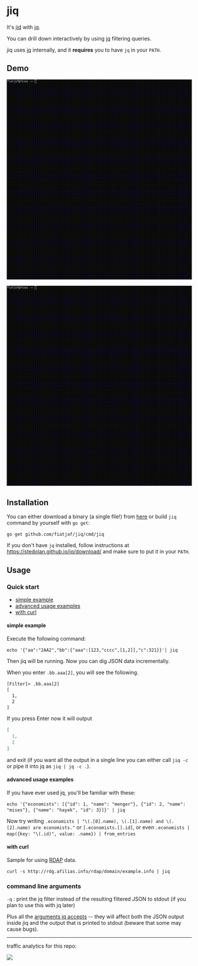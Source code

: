 # jiq

It's [jid](https://github.com/simeji/jid) with [jq](https://stedolan.github.io/jq/).

You can drill down interactively by using [jq](https://stedolan.github.io/jq/) filtering queries.

jiq uses [jq](https://stedolan.github.io/jq/) internally, and it **requires** you to have `jq` in your `PATH`.

## Demo

![screencast-repo.gif](screencast-repo.gif)

![screencast-packagejson.gif](screencast-packagejson.gif)

## Installation

You can either download a binary (a single file!) from [here](https://gobuilder.me/github.com/fiatjaf/jiq/cmd/jiq) or build `jiq` command by yourself with `go get`:

```
go get github.com/fiatjaf/jiq/cmd/jiq
```

If you don't have `jq` installed, follow instructions at https://stedolan.github.io/jq/download/ and make sure to put it in your `PATH`.

## Usage

### Quick start

* [simple example](#simple-example)  
* [advanced usage examples](#advanced-usage-examples)
* [with curl](#with-curl)  

#### simple example

Execute the following command:

```
echo '{"aa":"2AA2","bb":{"aaa":[123,"cccc",[1,2]],"c":321}}'| jiq
```

Then jiq will be running. Now you can dig JSON data incrementally.

When you enter `.bb.aaa[2]`, you will see the following.

```
[Filter]> .bb.aaa[2]
[
  1,
  2
]
```

If you press Enter now it will output

```json
[
  1,
  2
]
```

and exit (if you want all the output in a single line you can either call `jiq -c` or pipe it into jq as `jiq | jq -c .`).

#### advanced usage examples

If you have ever used jq, you'll be familiar with these:

```
echo '{"economists": [{"id": 1, "name": "menger"}, {"id": 2, "name": "mises"}, {"name": "hayek", "id": 3}]}' | jiq
```

Now try writing `.economists | "\(.[0].name), \(.[1].name) and \(.[2].name) are economists."` or `[.economists.[].id]`, or even `.economists | map({key: "\(.id)", value: .name}) | from_entries`

#### with curl

Sample for using [RDAP](https://datatracker.ietf.org/wg/weirds/documents/) data.

```
curl -s http://rdg.afilias.info/rdap/domain/example.info | jiq
```

### command line arguments

`-q` : print the jq filter instead of the resulting filtered JSON to stdout (if you plan to use this with jq later)

Plus all the [arguments jq accepts](https://stedolan.github.io/jq/manual/#Invokingjq) -- they will affect both the JSON output inside jiq and the output that is printed to stdout (beware that some may cause bugs).

---

traffic analytics for this repo:

[![](https://ght.trackingco.de/fiatjaf/jiq)](https://ght.trackingco.de/)
